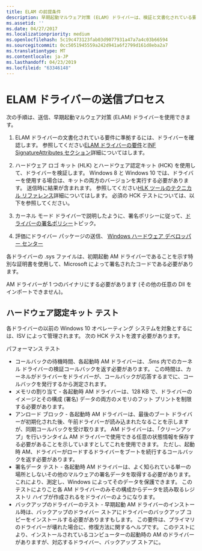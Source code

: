 ```yaml
---
title: ELAM の前提条件
description: 早期起動マルウェア対策 (ELAM) ドライバーは、検証と文書化されている要件に準拠していることを確認に記載されている手順を使用して送信できます。
ms.assetid: ''
ms.date: 04/27/2017
ms.localizationpriority: medium
ms.openlocfilehash: 5c19c473123fab03d9077931a47a7a4c03b66594
ms.sourcegitcommit: 0cc5051945559a242d941a6f2799d161d8eba2a7
ms.translationtype: MT
ms.contentlocale: ja-JP
ms.lasthandoff: 04/23/2019
ms.locfileid: "63346148"
---
```

# <a name="elam-driver-submission-process"></a>ELAM ドライバーの送信プロセス

次の手順は、送信、早期起動マルウェア対策 (ELAM) ドライバーを使用できます。

1. ELAM ドライバーの文書化されている要件に準拠するには、ドライバーを確認します。  参照してください[ELAM ドライバーの要件](elam-driver-requirements.md)と[INF SignatureAttributes セクション](inf-signatureattributes-section.md)詳細についてはします。

2. ハードウェア ロゴ キット (HLK) とハードウェア認定キット (HCK) を使用して、ドライバーを検証します。 Windows 8 と Windows 10 では、ドライバーを使用する場合は、キットの両方のバージョンを実行する必要があります。 送信時に結果が含まれます。 参照してください[HLK ツールのテクニカル リファレンス](https://msdn.microsoft.com/library/windows/hardware/dn939924)詳細についてはします。 必須の HCK テストについては、以下を参照してください。

3. カーネル モード ドライバーで説明したように、署名ポリシーに従って、[ドライバーの署名ポリシー](https://docs.microsoft.com/windows-hardware/drivers/install/kernel-mode-code-signing-policy--windows-vista-and-later-)トピック。

4. 評価にドライバー パッケージの送信、 [Windows ハードウェア デベロッパー センター](https://developer.microsoft.com/windows)

各ドライバーの .sys ファイルは、初期起動 AM ドライバーであることを示す特別な証明書を使用して、Microsoft によって署名されたコードである必要があります。

AM ドライバーが 1 つのバイナリにする必要があります (その他の任意の Dll をインポートできません)。

## <a name="hardware-certification-kit-tests"></a>ハードウェア認定キット テスト


各ドライバーの以前の Windows 10 オペレーティング システムを対象とするには、ISV によって管理されます。 次の HCK テストを渡す必要があります。

パフォーマンス テスト
-   コールバックの待機時間、各起動時 AM ドライバーは、.5ms 内でのカーネル ドライバーの検証コールバックを返す必要があります。 この時間は、カーネルがドライバーをドライバーが、コールバックが応答するまでに、コールバックを発行するから測定されます。
-   メモリの割り当て - 各起動時 AM ドライバーは、128 KB で、ドライバーのイメージとその構成 (署名) データの両方のメモリのフット プリントを制限する必要があります。
-   アンロード ブロック - 各起動時 AM ドライバーは、最後のブート ドライバーが初期化された後、午前ドライバーが読み込まれたなることを示しますが、同期コールバックを受け取ります。 AM ドライバーは、「クリーンアップ」を行いランタイム AM ドライバーで使用できる任意の状態情報を保存する必要があることを示していますとしてこれを使用できます。 ただし、起動時 AM、ドライバーがロードするドライバーをブートを続行するコールバックを返す必要があります。
-   署名データ テスト - 各起動時 AM ドライバーは、よく知られている単一の場所としないその他のマルウェアの署名データを取得する必要があります。 これにより、測定し、Windows によってそのデータを保護できます。 このテストによりこと各 AM ドライバーのみその構成からデータを読み取るレジストリ ハイブが作成されるをドライバーのようになります。
-   バックアップのドライバーのテスト - 早期起動 AM ドライバーのインストール時は、バックアップのドライバー ストアにドライバーのバックアップ コピーをインストールする必要がありますもします。 この要件は、プライマリのドライバーが壊れた場合に、修復方法に関するヘルプです。 このテストにより、インストールされているコンピューターの起動時の AM のドライバーがありますが、対応するドライバー、バックアップ ストアに。
